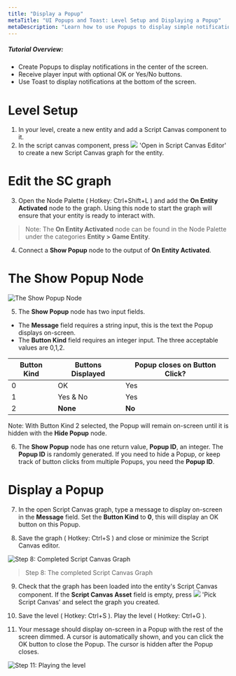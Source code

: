 ```yaml
---
title: "Display a Popup"
metaTitle: "UI Popups and Toast: Level Setup and Displaying a Popup"
metaDescription: "Learn how to use Popups to display simple notifications in the center of the screen with optional, OK or Yes/No buttons. Use Toast to display notifications at the bottom of the screen."
---
```


##### Tutorial Overview:
 -  Create Popups to display notifications in the center of the screen.
 -  Receive player input with optional OK or Yes/No buttons.
 -  Use Toast to display notifications at the bottom of the screen.

# Level Setup

1. In your level, create a new entity and add a Script Canvas component to it.
2. In the script canvas component, press ![](../images/icons/editor/open.png) 'Open in Script Canvas Editor' to create a new Script Canvas graph for the entity.

# Edit the SC graph

3. Open the Node Palette ( Hotkey: Ctrl+Shift+L ) and add the **On Entity Activated**  node to the graph. Using this node to start the graph will ensure that your entity is ready to interact with.

>Note: The **On Entity Activated** node can be found in the Node Palette under the categories **Entity > Game Entity**.

4. Connect a **Show Popup** node to the output of **On Entity Activated**.

# The Show Popup Node

![The Show Popup Node](/images/01/popups-03.png?raw=true "The Show Popup Node")

5. The **Show Popup** node has two input fields.

- The **Message** field requires a string input, this is the text the Popup displays on-screen.
- The **Button Kind** field requires an integer input. The three acceptable values are 0,1,2.

|Button Kind|Buttons Displayed|Popup closes on Button Click?|
|----|----|----|
|0|OK|Yes|
|1|Yes & No|Yes|
|2|**None**|**No**|

Note: With Button Kind 2 selected, the Popup will remain on-screen until it is hidden with the **Hide Popup** node.

6. The **Show Popup** node has one return value, **Popup ID**, an integer. The **Popup ID** is randomly generated. If you need to hide a Popup, or keep track of button clicks from multiple Popups, you need the **Popup ID**.

# Display a Popup

7. In the open Script Canvas graph, type a message to display on-screen in the **Message** field. Set the **Button Kind** to **0**, this will display an OK button on this Popup.

8. Save the graph ( Hotkey: Ctrl+S ) and close or minimize the Script Canvas editor.

![Step 8: Completed Script Canvas Graph](../images/01/popups-04.png "Step 8: Completed Script Canvas Graph")
> Step 8: The completed Script Canvas Graph

9. Check that the graph has been loaded into the entity's Script Canvas component. If the **Script Canvas Asset** field is empty, press ![](../images/icons/editor/tree.png) 'Pick Script Canvas' and select the graph you created.

10. Save the level ( Hotkey: Ctrl+S ). Play the level ( Hotkey: Ctrl+G ).

11. Your message should display on-screen in a Popup with the rest of the screen dimmed. A cursor is automatically shown, and you can click the OK button to close the Popup. The cursor is hidden after the Popup closes.

![Step 11: Playing the level](../images/01/popups-05.png "Step 11: Playing the level")
